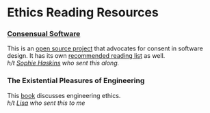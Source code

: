 # Ethics Reading Resources

### [Consensual Software](http://consensualsoftware.com/)
This is an [open source project](https://github.com/TheLucasMoore/consensual_software) that advocates for consent in software design. It has its own [recommended reading list](http://danielleleong.com/recommended-readings/) as well. <br>
*h/t [Sophie Haskins](https://twitter.com/sophaskins) who sent this along.*

### The Existential Pleasures of Engineering
This [book](https://www.amazon.com/gp/product/0312141041/ref=oh_aui_search_detailpage?ie=UTF8&psc=1) discusses engineering ethics. <br>
*h/t [Lisa](https://twitter.com/niftynei) who sent this to me*



<!--
Copy the following to add your own PR

### Name of Resource
Summary of resource. <br>
Name of submitter and [link](https://www.google.com) If the submitter is you then feel free to add your name or we can git blame :)
-->
